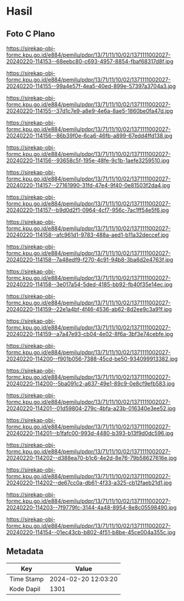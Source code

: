 # Hasil

## Foto C Plano

https://sirekap-obj-formc.kpu.go.id/e884/pemilu/pdpr/13/71/11/10/02/1371111002027-20240220-114153--68eebc80-c693-4957-8854-fbaf68317d8f.jpg

https://sirekap-obj-formc.kpu.go.id/e884/pemilu/pdpr/13/71/11/10/02/1371111002027-20240220-114155--99a4e57f-4ea5-40ed-899e-57397a3704a3.jpg

https://sirekap-obj-formc.kpu.go.id/e884/pemilu/pdpr/13/71/11/10/02/1371111002027-20240220-114155--37d1c7e9-a8e9-4e6a-8ae5-1860be0fa47d.jpg

https://sirekap-obj-formc.kpu.go.id/e884/pemilu/pdpr/13/71/11/10/02/1371111002027-20240220-114156--86b39f0e-6ca6-46fb-a899-67edd4ffd138.jpg

https://sirekap-obj-formc.kpu.go.id/e884/pemilu/pdpr/13/71/11/10/02/1371111002027-20240220-114156--93658c5f-195e-48fe-9c1b-1aefe3259510.jpg

https://sirekap-obj-formc.kpu.go.id/e884/pemilu/pdpr/13/71/11/10/02/1371111002027-20240220-114157--27161990-31fd-47e4-9f40-0e81503f2da4.jpg

https://sirekap-obj-formc.kpu.go.id/e884/pemilu/pdpr/13/71/11/10/02/1371111002027-20240220-114157--b9d0d2f1-0964-4cf7-956c-7ac1ff54e5f6.jpg

https://sirekap-obj-formc.kpu.go.id/e884/pemilu/pdpr/13/71/11/10/02/1371111002027-20240220-114158--afc961d1-9783-488a-aed1-b11a32deccef.jpg

https://sirekap-obj-formc.kpu.go.id/e884/pemilu/pdpr/13/71/11/10/02/1371111002027-20240220-114158--7a48edf9-f270-4c91-94b8-3ba6d2e4763f.jpg

https://sirekap-obj-formc.kpu.go.id/e884/pemilu/pdpr/13/71/11/10/02/1371111002027-20240220-114158--3e017a54-5ded-4185-bb92-fb40f35e14ec.jpg

https://sirekap-obj-formc.kpu.go.id/e884/pemilu/pdpr/13/71/11/10/02/1371111002027-20240220-114159--22e1a4bf-4f46-4536-ab62-8d2ee9c3a91f.jpg

https://sirekap-obj-formc.kpu.go.id/e884/pemilu/pdpr/13/71/11/10/02/1371111002027-20240220-114159--a7a47e93-cb04-4e02-8f6a-3bf3e74cebfe.jpg

https://sirekap-obj-formc.kpu.go.id/e884/pemilu/pdpr/13/71/11/10/02/1371111002027-20240220-114200--f901b056-7388-45cd-be50-934099913382.jpg

https://sirekap-obj-formc.kpu.go.id/e884/pemilu/pdpr/13/71/11/10/02/1371111002027-20240220-114200--5ba091c2-a637-49e1-89c9-0e8cf9efb583.jpg

https://sirekap-obj-formc.kpu.go.id/e884/pemilu/pdpr/13/71/11/10/02/1371111002027-20240220-114201--01d59804-279c-4bfa-a23b-016340e3ee52.jpg

https://sirekap-obj-formc.kpu.go.id/e884/pemilu/pdpr/13/71/11/10/02/1371111002027-20240220-114201--b1fafc00-993d-4480-b393-b13f9d0dc596.jpg

https://sirekap-obj-formc.kpu.go.id/e884/pemilu/pdpr/13/71/11/10/02/1371111002027-20240220-114202--d388ea70-b1c6-4e2d-8e76-79b58627616e.jpg

https://sirekap-obj-formc.kpu.go.id/e884/pemilu/pdpr/13/71/11/10/02/1371111002027-20240220-114202--de67cc0a-db61-4f33-a325-cb12faeb21d1.jpg

https://sirekap-obj-formc.kpu.go.id/e884/pemilu/pdpr/13/71/11/10/02/1371111002027-20240220-114203--7f9779fc-3144-4a48-8954-8e8c05598490.jpg

https://sirekap-obj-formc.kpu.go.id/e884/pemilu/pdpr/13/71/11/10/02/1371111002027-20240220-114154--01ec43cb-b802-4f51-b8be-45ce004a355c.jpg


## Metadata

| Key        | Value               |
| ---------- | ------------------- |
| Time Stamp | 2024-02-20 12:03:20 |
| Kode Dapil | 1301                |



